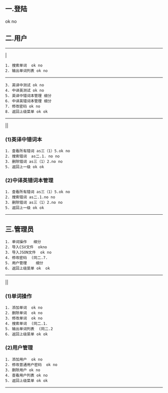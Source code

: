 ## 一.登陆
ok  no
## 二.用户

---
  |
 
    1. 搜索单词  ok no
    2. 输出单词列表 ok no
---
    3. 英译中测试 ok no
    4. 中译英测试 ok no
    5. 英译中错词本管理 细分
    6. 中译英错词本管理 细分
    7. 修改密码 ok no
    8. 返回上级菜单 ok ok

---
||
### (1)英译中错词本
    1. 查看所有错词 as三（1）5.ok no
    2. 搜索错词  as二.1. no no
    3. 删除错词 as三（1）2.no no
    5. 返回上一级 ok ok

### (2)中译英错词本管理
    1. 查看所有错词 as三（1）5.ok no
    2. 搜索错词 as二.1.no no 
    3. 删除错词 as三（1）2.no no
    5. 返回上一级 ok ok
---
## 三.管理员
    1. 单词操作   细分
    2. 导入CSV文件  okno 
    3. 导入JSON文件  ok no
    4. 修改密码  (同二.7.
    5. 用户管理    细分
    6. 返回上级菜单 ok  ok

----
||
### (1)单词操作
    1. 添加单词  ok no
    2. 删除单词  ok no
    3. 修改单词  ok no
    4. 搜索单词  (同二.1.
    5. 输出单词列表  (同二.2
    6. 返回上级菜单 ok ok

### (2)用户管理
    1. 添加用户  ok no
    2. 修改普通用户密码  ok no
    3. 删除用户 ok no
    4. 查看用户列表 ok no
    5. 返回上级菜单 ok ok

----